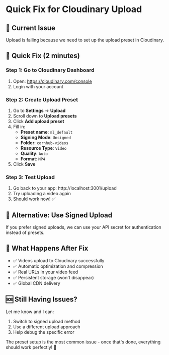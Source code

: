 # Quick Fix for Cloudinary Upload

## 🚨 Current Issue
Upload is failing because we need to set up the upload preset in Cloudinary.

## 🔧 Quick Fix (2 minutes)

### Step 1: Go to Cloudinary Dashboard
1. Open: https://cloudinary.com/console
2. Login with your account

### Step 2: Create Upload Preset
1. Go to **Settings** → **Upload**
2. Scroll down to **Upload presets**
3. Click **Add upload preset**
4. Fill in:
   - **Preset name**: `ml_default`
   - **Signing Mode**: `Unsigned`
   - **Folder**: `cornhub-videos`
   - **Resource Type**: `Video`
   - **Quality**: `Auto`
   - **Format**: `MP4`
5. Click **Save**

### Step 3: Test Upload
1. Go back to your app: http://localhost:3001/upload
2. Try uploading a video again
3. Should work now! ✅

## 🔄 Alternative: Use Signed Upload

If you prefer signed uploads, we can use your API secret for authentication instead of presets.

## 📱 What Happens After Fix

- ✅ Videos upload to Cloudinary successfully
- ✅ Automatic optimization and compression
- ✅ Real URLs in your video feed
- ✅ Persistent storage (won't disappear)
- ✅ Global CDN delivery

## 🆘 Still Having Issues?

Let me know and I can:
1. Switch to signed upload method
2. Use a different upload approach
3. Help debug the specific error

The preset setup is the most common issue - once that's done, everything should work perfectly! 🌽
